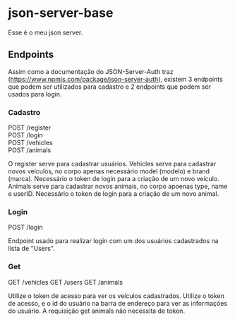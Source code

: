 # json-server-base

Esse é o meu json server.

## Endpoints

Assim como a documentação do JSON-Server-Auth traz (https://www.npmjs.com/package/json-server-auth), existem 3 endpoints que podem ser utilizados para cadastro e 2 endpoints que podem ser usados para login.

### Cadastro

POST /register <br/>
POST /login <br/>
POST /vehicles <br/>
POST /animals

O register serve para cadastrar usuários.
Vehicles serve para cadastrar novos veículos, no corpo apenas necessário model (modelo) e brand (marca). Necessário o token de login para a criação de um novo veículo.
Animals serve para cadastrar novos animais, no corpo apoenas type, name e userID. Necessário o token de login para a criação de um novo animal.

### Login

POST /login

Endpoint usado para realizar login com um dos usuários cadastrados na lista de "Users".

### Get

GET /vehicles
GET /users
GET /animals

Utilize o token de acesso para ver os veículos cadastrados.
Utilize o token de acesso, e o id do usuário na barra de endereço para ver as informações do usuário.
A requisição get animals não necessita de token.
